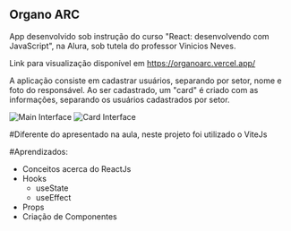 ## Organo ARC

App desenvolvido sob instrução do curso "React: desenvolvendo com JavaScript", na Alura, sob tutela do professor Vinicios Neves.

Link para visualização disponível em https://organoarc.vercel.app/

A aplicação consiste em cadastrar usuários, separando por setor, nome e foto do responsável.
Ao ser cadastrado, um "card" é criado com as informações, separando os usuários cadastrados por setor.

![Main Interface](https://i.imgur.com/xfSIgC0.png)
![Card Interface](https://i.imgur.com/MBZJqqy.png)

#Diferente do apresentado na aula, neste projeto foi utilizado o ViteJs

#Aprendizados:
- Conceitos acerca do ReactJs
- Hooks
  - useState
  - useEffect
- Props
- Criação de Componentes
